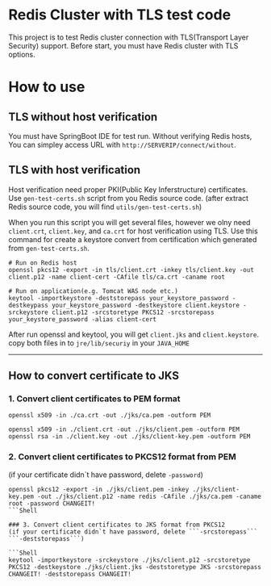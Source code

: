 Redis Cluster with TLS test code
================================

This project is to test Redis cluster connection with TLS(Transport Layer Security) support.
Before start, you must have Redis cluster with TLS options. 

# How to use

## TLS without host verification 
You must have SpringBoot IDE for test run. 
Without verifying Redis hosts, You can simpley access URL with ```http://SERVERIP/connect/without```. 

## TLS with host verification 
Host verification need proper PKI(Public Key Inferstructure) certificates.
Use ```gen-test-certs.sh``` script from you Redis source code. (after extract Redis source code, you will find ```utils/gen-test-certs.sh```)

When you run this script you will get several files, however we olny need ```client.crt```, ```client.key```, and ```ca.crt``` for host verification using TLS. Use this command for create a keystore convert from certification which generated from ```gen-test-certs.sh```. 

```Shell
# Run on Redis host
openssl pkcs12 -export -in tls/client.crt -inkey tls/client.key -out client.p12 -name client-cert -CAfile tls/ca.crt -caname root

# Run on application(e.g. Tomcat WAS node etc.)
keytool -importkeystore -deststorepass your_keystore_password -destkeypass your_keystore_password -destkeystore client.keystore -srckeystore client.p12 -srcstoretype PKCS12 -srcstorepass your_keystore_password -alias client-cert
```
After run openssl and keytool, you will get ```client.jks``` and ```client.keystore```. copy both files in to ```jre/lib/securiy``` in your ```JAVA_HOME```

-------

## How to convert certificate to JKS

### 1. Convert client certificates to PEM format
```Shell
openssl x509 -in ./ca.crt -out ./jks/ca.pem -outform PEM
```
```Shell
openssl x509 -in ./client.crt -out ./jks/client.pem -outform PEM
openssl rsa -in ./client.key -out ./jks/client-key.pem -outform PEM
```

### 2. Convert client certificates to PKCS12 format from PEM
(if your certificate didn`t have password, delete ```-password```)
```Shell
openssl pkcs12 -export -in ./jks/client.pem -inkey ./jks/client-key.pem -out ./jks/client.p12 -name redis -CAfile ./jks/ca.pem -caname root -password CHANGEIT!
```Shell

### 3. Convert client certificates to JKS format from PKCS12 
(if your certificate didn`t have password, delete ```-srcstorepass``` ```-deststorepass```)

```Shell
keytool -importkeystore -srckeystore ./jks/client.p12 -srcstoretype PKCS12 -destkeystore ./jks/client.jks -deststoretype JKS -srcstorepass CHANGEIT! -deststorepass CHANGEIT!
```
